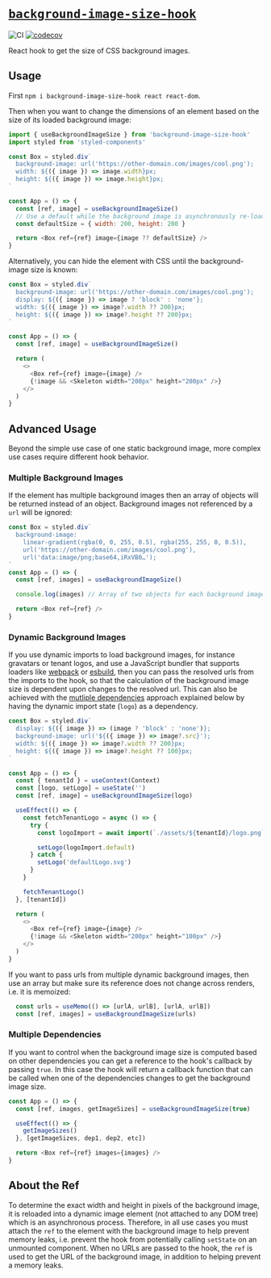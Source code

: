 # [`background-image-size-hook`](https://www.npmjs.com/package/background-image-size-hook)

![CI](https://github.com/morganney/background-image-size-hook/actions/workflows/ci.yml/badge.svg)
[![codecov](https://codecov.io/gh/morganney/background-image-size-hook/branch/master/graph/badge.svg?token=DYGZWNW556)](https://codecov.io/gh/morganney/background-image-size-hook)

React hook to get the size of CSS background images.

## Usage

First `npm i background-image-size-hook react react-dom`.

Then when you want to change the dimensions of an element based on the size of its loaded background image:

```js
import { useBackgroundImageSize } from 'background-image-size-hook'
import styled from 'styled-components'

const Box = styled.div`
  background-image: url('https://other-domain.com/images/cool.png');
  width: ${({ image }) => image.width}px;
  height: ${({ image }) => image.height}px;
`

const App = () => {
  const [ref, image] = useBackgroundImageSize()
  // Use a default while the background image is asynchronously re-loading
  const defaultSize = { width: 200, height: 200 }

  return <Box ref={ref} image={image ?? defaultSize} />
}
```

Alternatively, you can hide the element with CSS until the background-image size is known:

```js
const Box = styled.div`
  background-image: url('https://other-domain.com/images/cool.png');
  display: ${({ image }) => image ? 'block' : 'none'};
  width: ${({ image }) => image?.width ?? 200}px;
  height: ${({ image }) => image?.height ?? 200}px;
`

const App = () => {
  const [ref, image] = useBackgroundImageSize()

  return (
    <>
      <Box ref={ref} image={image} />
      {!image && <Skeleton width="200px" height="200px" />}
    </>
  )
}
```

## Advanced Usage

Beyond the simple use case of one static background image, more complex use cases require different hook behavior.

### Multiple Background Images

If the element has multiple background images then an array of objects will be returned instead of an object. Background images not referenced by a `url` will be ignored:

```js
const Box = styled.div`
  background-image:
    linear-gradient(rgba(0, 0, 255, 0.5), rgba(255, 255, 0, 0.5)),
    url('https://other-domain.com/images/cool.png'),
    url('data:image/png;base64,iRxVB0…');
`
const App = () => {
  const [ref, images] = useBackgroundImageSize()

  console.log(images) // Array of two objects for each background image (once loaded)

  return <Box ref={ref} />
}
```

### Dynamic Background Images

If you use dynamic imports to load background images, for instance gravatars or tenant logos, and use a JavaScript bundler that supports loaders like [webpack](https://webpack.js.org/loaders/) or [esbuild](https://esbuild.github.io/api/#loader), then you can pass the resolved urls from the imports to the hook, so that the calculation of the background image size is dependent upon changes to the resolved url. This can also be achieved with the [mutliple dependencies](#multiple-dependencies) approach explained below by having the dynamic import state (`logo`) as a dependency.

```js
const Box = styled.div`
  display: ${({ image }) => (image ? 'block' : 'none')};
  background-image: url('${({ image }) => image?.src}');
  width: ${({ image }) => image?.width ?? 200}px;
  height: ${({ image }) => image?.height ?? 100}px;
`

const App = () => {
  const { tenantId } = useContext(Context)
  const [logo, setLogo] = useState('')
  const [ref, image] = useBackgroundImageSize(logo)

  useEffect(() => {
    const fetchTenantLogo = async () => {
      try {
        const logoImport = await import(`./assets/${tenantId}/logo.png`)

        setLogo(logoImport.default)
      } catch {
        setLogo('defaultLogo.svg')
      }
    }

    fetchTenantLogo()
  }, [tenantId])

  return (
    <>
      <Box ref={ref} image={image} />
      {!image && <Skeleton width="200px" height="100px" />}
    </>
  )
}
```

If you want to pass urls from multiple dynamic background images, then use an array but make sure its reference does not change across renders, i.e. it is memoized:

```js
  const urls = useMemo(() => [urlA, urlB], [urlA, urlB])
  const [ref, images] = useBackgroundImageSize(urls)
```

### Multiple Dependencies

If you want to control when the background image size is computed based on other dependencies you can get a reference to the hook's callback by passing `true`. In this case the hook will return a callback function that can be called when one of the dependencies changes to get the background image size.

```js
const App = () => {
  const [ref, images, getImageSizes] = useBackgroundImageSize(true)

  useEffect(() => {
    getImageSizes()
  }, [getImageSizes, dep1, dep2, etc])

  return <Box ref={ref} images={images} />
}
```

## About the Ref

To determine the exact width and height in pixels of the background image, it is reloaded into a dynamic image element (not attached to any DOM tree) which is an asynchronous process. Therefore, in all use cases you must attach the `ref` to the element with the background image to help prevent memory leaks, i.e. prevent the hook from potentially calling `setState` on an unmounted component. When no URLs are passed to the hook, the `ref` is used to get the URL of the background image, in addition to helping prevent a memory leaks.
